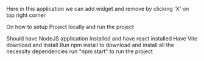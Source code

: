 Here in this application we can add widget and remove by clicking 'X' on top right corner

On how to setup Project locally and run the project

Should have NodeJS application installed and have react installed
Have Vite download and install 
Run npm install to download and install all the necessity dependencies 
run "npm start" to run the project
